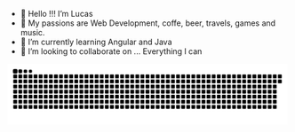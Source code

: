 - 👋 Hello !!! I’m Lucas
- 👀 My passions are Web Development, coffe, beer, travels, games and music.
- 🌱 I’m currently learning Angular and Java 
- 💞️ I’m looking to collaborate on ... Everything I can

![snake.gif](https://github.com/LucasVG97/LucasVG97/blob/output/github-contribution-grid-snake.svg)

<!---
LucasVG97/LucasVG97 is a ✨ special ✨ repository because its `README.md` (this file) appears on your GitHub profile.
You can click the Preview link to take a look at your changes.
--->
